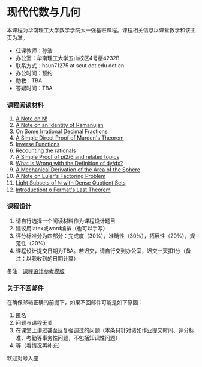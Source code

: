 # 现代代数与几何

本课程为华南理工大学数学学院大一强基班课程。课程相关信息以课堂教学和该主页为准。

* 任课教师：孙浩
* 办公室：华南理工大学五山校区4号楼4232B
* 联系方式：hsun71275 at scut dot edu dot cn
* 办公时间：预约
* 助教：TBA
* 答疑时间：TBA

### 课程阅读材料

1. [A Note on N!](Teaching_Material/Algebra_and_Geometry/1_N.pdf)
2. [A Note on an Identity of Ramanujan](Teaching_Material/Algebra_and_Geometry/2_Ramanujan.pdf)
3. [On Some Irrational Decimal Fractions](Teaching_Material/Algebra_and_Geometry/3_Irrational_Decimal_Fraction.pdf)
4. [A Simple Direct Proof of Marden's Theorem](Teaching_Material/Algebra_and_Geometry/4_Marden_Theorem.pdf)
5. [Inverse Functions](Teaching_Material/Algebra_and_Geometry/5_Inverse_Functions.pdf)
6. [Recounting the rationals](Teaching_Material/Algebra_and_Geometry/6_recounting_rationals.pdf)
7. [A Simple Proof of pi2/6 and related topics](Teaching_Material/Algebra_and_Geometry/7_pi26.pdf)
8. [What is Wrong with the Definition of dy/dx?](Teaching_Material/Algebra_and_Geometry/8_dy_dx.pdf)
9. [A Mechanical Derivation of the Area of the Sphere](Teaching_Material/Algebra_and_Geometry/9_Area_of_the_sphere.pdf)
10. [A Note on Euler's Factoring Problem](Teaching_Material/Algebra_and_Geometry/10_Euler_Factoring_Problem.pdf)
11. [Light Subsets of ℕ with Dense Quotient Sets](Teaching_Material/Algebra_and_Geometry/11_light_subsets.pdf)
12. [Introductiont o Fermat's Last Theorem](Teaching_Material/Algebra_and_Geometry/12_Introduction_to_Fermat's_Last_Theorem.pdf)

### 课程设计
1. 请自行选择一个阅读材料作为课程设计题目
2. 建议用latex或word编排（也可以手写）
3. 评分标准分为四部分：完成度（30%），准确性（30%），拓展性（20%），规范性（20%）
4. 课程设计提交日期为TBA。若迟交，请自行交到办公室，迟交一天扣1分（备注：以我收到的日期计算）

备注：[课程设计参考模版](Teaching_Material/Algebra_and_Geometry/课程设计.docx)

### 关于不回邮件

在确保邮箱正确的前提下，如果不回邮件可能是如下原因：
1. 匿名
2. 问题与课程无关
3. 在课堂上讲过甚至反复强调过的问题（本条只针对诸如作业提交时间、评分标准、考勤等事务性问题，不包括知识性问题）
4. 等（看情况再补充）

欢迎对号入座
